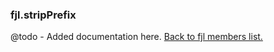### fjl.stripPrefix
@todo - Added documentation here.
[Back to fjl members list.](#fjl-members-list)
